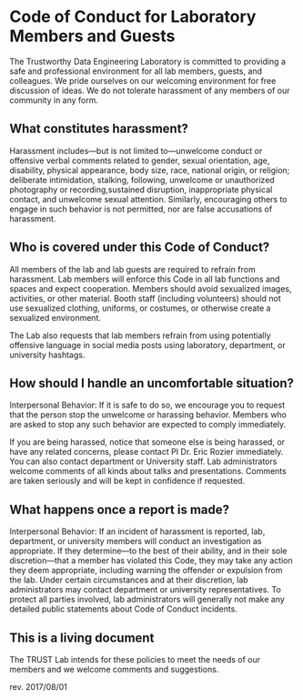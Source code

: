 # Code of Conduct for Laboratory Members and Guests

The Trustworthy Data Engineering Laboratory is committed to providing a safe and professional environment
for all lab members, guests, and colleagues.  We pride ourselves on our welcoming environment
for free discussion of ideas.  We do not tolerate harassment of any members of our community in any form.

## What constitutes harassment?
Harassment includes—but is not limited to—unwelcome conduct or offensive verbal comments related to gender, sexual orientation, age, disability, physical appearance, body size, race, national origin, or religion; deliberate intimidation, stalking, following, unwelcome or unauthorized photography or recording,sustained disruption, inappropriate physical contact, and unwelcome sexual attention. Similarly, encouraging others to engage in such behavior is not permitted, nor are false accusations of harassment.

## Who is covered under this Code of Conduct?

All members of the lab and lab guests are required to refrain from harassment.  Lab members will
enforce this Code in all lab functions and spaces and expect cooperation.  Members should avoid sexualized images, activities, or other material. Booth staff (including volunteers) should not use sexualized clothing, uniforms, or costumes, or otherwise create a sexualized environment.

The Lab also requests that lab members refrain from using potentially offensive language in social media posts using laboratory, department, or university hashtags.

## How should I handle an uncomfortable situation?

Interpersonal Behavior: If it is safe to do so, we encourage you to request that the person stop the unwelcome or harassing behavior. Members who are asked to stop any such behavior are expected to comply immediately.

If you are being harassed, notice that someone else is being harassed, or have any related concerns, please contact
PI Dr. Eric Rozier immediately.  You can also contact department or University staff.
Lab administrators welcome comments of all kinds about talks and presentations. Comments are taken seriously and will be kept in confidence if requested.

## What happens once a report is made?
Interpersonal Behavior: If an incident of harassment is reported, lab, department, or university members will conduct an investigation as appropriate. If they determine—to the best of their ability, and in their sole discretion—that a member has violated this Code, they may take any action they deem appropriate, including warning the offender or expulsion from the lab. Under certain circumstances and at their discretion, lab administrators may contact department or university representatives. To protect all parties involved, lab administrators will generally not make any detailed public statements about Code of Conduct incidents.

## This is a living document

The TRUST Lab intends for these policies to meet the needs of our members and we welcome comments and suggestions.

rev. 2017/08/01